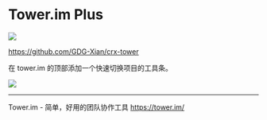 # Tower.im Plus

<a href="https://chrome.google.com/webstore/detail/towerim-plus/dfhmgoomjkcdlfclkpjpmhjgpdakijke"><img src="https://camo.githubusercontent.com/334b4f665751356b1f4afb758f8ddde55b9c71b8/68747470733a2f2f7261772e6769746875622e636f6d2f476f6f676c654368726f6d652f6368726f6d652d6170702d73616d706c65732f6d61737465722f74727969746e6f77627574746f6e5f736d616c6c2e706e67" border="0" style="max-width:100%;"></a>

https://github.com/GDG-Xian/crx-tower

在 tower.im 的顶部添加一个快速切换项目的工具条。

![](http://greatghoul.b0.upaiyun.com/1503/2oir_HObz30v.png)

----

Tower.im - 简单，好用的团队协作工具 https://tower.im/